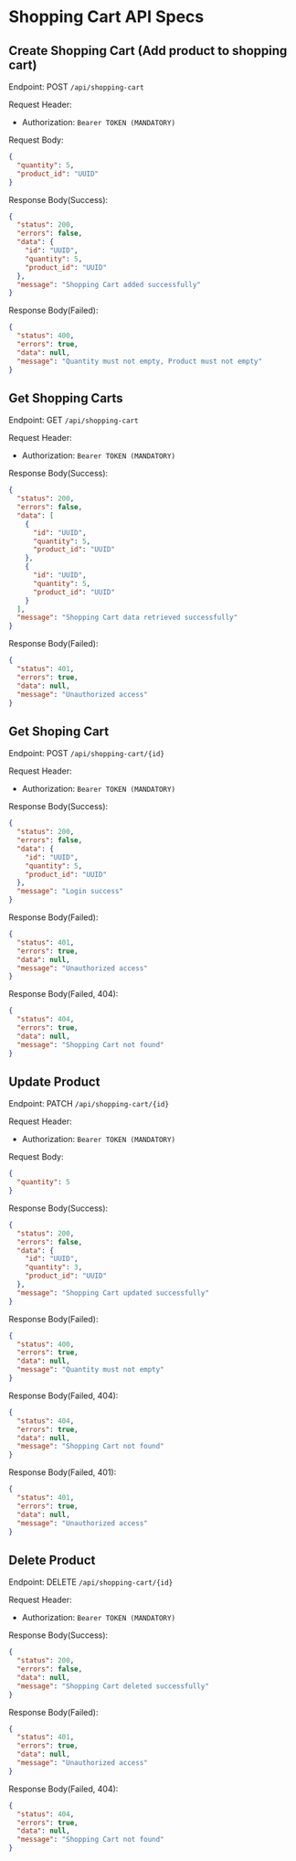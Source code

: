 # Shopping Cart API Specs

## Create Shopping Cart (Add product to shopping cart)

Endpoint: POST `/api/shopping-cart`

Request Header:

- Authorization: `Bearer TOKEN (MANDATORY)`

Request Body:

```json
{
  "quantity": 5,
  "product_id": "UUID"
}
```

Response Body(Success):

```json
{
  "status": 200,
  "errors": false,
  "data": {
    "id": "UUID",
    "quantity": 5,
    "product_id": "UUID"
  },
  "message": "Shopping Cart added successfully"
}
```

Response Body(Failed):

```json
{
  "status": 400,
  "errors": true,
  "data": null,
  "message": "Quantity must not empty, Product must not empty"
}
```

## Get Shopping Carts

Endpoint: GET `/api/shopping-cart`

Request Header:
- Authorization: `Bearer TOKEN (MANDATORY)`

Response Body(Success):

```json
{
  "status": 200,
  "errors": false,
  "data": [
    {
      "id": "UUID",
      "quantity": 5,
      "product_id": "UUID"
    },
    {
      "id": "UUID",
      "quantity": 5,
      "product_id": "UUID"
    }
  ],
  "message": "Shopping Cart data retrieved successfully"
}
```

Response Body(Failed):

```json
{
  "status": 401,
  "errors": true,
  "data": null,
  "message": "Unauthorized access"
}
```

## Get Shoping Cart

Endpoint: POST `/api/shopping-cart/{id}`

Request Header:

- Authorization: `Bearer TOKEN (MANDATORY)`

Response Body(Success):

```json
{
  "status": 200,
  "errors": false,
  "data": {
    "id": "UUID",
    "quantity": 5,
    "product_id": "UUID"
  },
  "message": "Login success"
}
```

Response Body(Failed):

```json
{
  "status": 401,
  "errors": true,
  "data": null,
  "message": "Unauthorized access"
}
```

Response Body(Failed, 404):

```json
{
  "status": 404,
  "errors": true,
  "data": null,
  "message": "Shopping Cart not found"
}
```

## Update Product

Endpoint: PATCH `/api/shopping-cart/{id}`

Request Header:

- Authorization: `Bearer TOKEN (MANDATORY)`

Request Body:

```json
{
  "quantity": 5
}
```

Response Body(Success):

```json
{
  "status": 200,
  "errors": false,
  "data": {
    "id": "UUID",
    "quantity": 3,
    "product_id": "UUID"
  },
  "message": "Shopping Cart updated successfully"
}
```

Response Body(Failed):

```json
{
  "status": 400,
  "errors": true,
  "data": null,
  "message": "Quantity must not empty"
}
```

Response Body(Failed, 404):

```json
{
  "status": 404,
  "errors": true,
  "data": null,
  "message": "Shopping Cart not found"
}
```

Response Body(Failed, 401):

```json
{
  "status": 401,
  "errors": true,
  "data": null,
  "message": "Unauthorized access"
}
```

## Delete Product

Endpoint: DELETE `/api/shopping-cart/{id}`

Request Header:
- Authorization: `Bearer TOKEN (MANDATORY)`

Response Body(Success):

```json
{
  "status": 200,
  "errors": false,
  "data": null,
  "message": "Shopping Cart deleted successfully"
}
```

Response Body(Failed):

```json
{
  "status": 401,
  "errors": true,
  "data": null,
  "message": "Unauthorized access"
}
```

Response Body(Failed, 404):

```json
{
  "status": 404,
  "errors": true,
  "data": null,
  "message": "Shopping Cart not found"
}
```